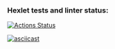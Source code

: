 ### Hexlet tests and linter status:
[![Actions Status](https://github.com/maddbuzz/frontend-project-46/workflows/hexlet-check/badge.svg)](https://github.com/maddbuzz/frontend-project-46/actions)

[![asciicast](https://asciinema.org/a/517276.svg)](https://asciinema.org/a/517276)
